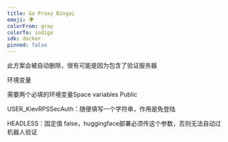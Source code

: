 ```yaml
---
title: Go Proxy Bingai
emoji: 🌍
colorFrom: gray
colorTo: indigo
sdk: docker
pinned: false
---
```

此方案会被自动删除，很有可能是因为包含了验证服务器

环境变量

需要两个必填的环境变量Space variables Public

USER_KievRPSSecAuth：随便填写一个字符串，作用是免登陆

HEADLESS：固定值 false，huggingface部署必须传这个参数，否则无法自动过机器人验证
